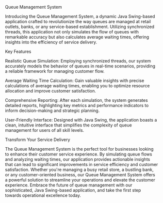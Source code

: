 Queue Management System

Introducing the Queue Management System, a dynamic Java Swing-based application crafted to revolutionize the way queues are managed at retail outlets, banks, or any service-based establishment. Utilizing synchronized threads, this application not only simulates the flow of queues with remarkable accuracy but also calculates average waiting times, offering insights into the efficiency of service delivery.

Key Features

Realistic Queue Simulation: Employing synchronized threads, our system accurately models the behavior of queues in real-time scenarios, providing a reliable framework for managing customer flow.

Average Waiting Time Calculation: Gain valuable insights with precise calculations of average waiting times, enabling you to optimize resource allocation and improve customer satisfaction.

Comprehensive Reporting: After each simulation, the system generates detailed reports, highlighting key metrics and performance indicators to inform decision-making and strategic planning.

User-Friendly Interface: Designed with Java Swing, the application boasts a clean, intuitive interface that simplifies the complexity of queue management for users of all skill levels.

Transform Your Service Delivery

The Queue Management System is the perfect tool for businesses looking to enhance their customer service experience. By simulating queue flows and analyzing waiting times, our application provides actionable insights that can lead to significant improvements in service efficiency and customer satisfaction.
Whether you're managing a busy retail store, a bustling bank, or any customer-oriented business, our Queue Management System offers a powerful solution to streamline your operations and elevate the customer experience. Embrace the future of queue management with our sophisticated, Java Swing-based application, and take the first step towards operational excellence today.
